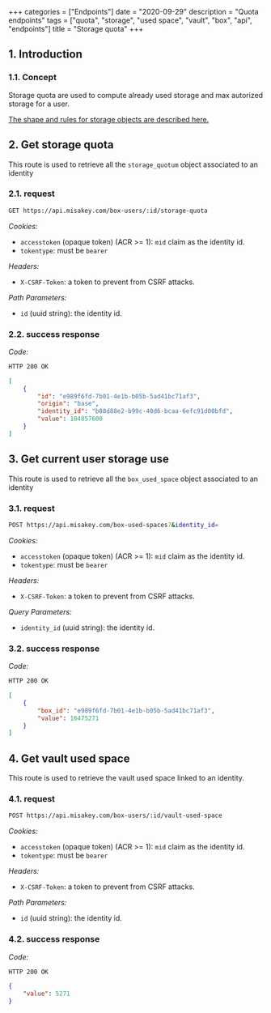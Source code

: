 +++
categories = ["Endpoints"]
date = "2020-09-29"
description = "Quota endpoints"
tags = ["quota", "storage", "used space", "vault", "box", "api", "endpoints"]
title = "Storage quota"
+++

## 1. Introduction

### 1.1. Concept

Storage quota are used to compute already used storage and max autorized storage for a user.

[The shape and rules for storage objects are described here.](/concepts/quota)

## 2. Get storage quota

This route is used to retrieve all the `storage_quotum` object associated to an identity

### 2.1. request

```bash
GET https://api.misakey.com/box-users/:id/storage-quota
```
_Cookies:_
- `accesstoken` (opaque token) (ACR >= 1): `mid` claim as the identity id.
- `tokentype`: must be `bearer`

_Headers:_
- `X-CSRF-Token`: a token to prevent from CSRF attacks.

_Path Parameters:_
- `id` (uuid string): the identity id.

### 2.2. success response

_Code:_

```bash
HTTP 200 OK
```

```json
[
    {
        "id": "e989f6fd-7b01-4e1b-b05b-5ad41bc71af3",
        "origin": "base",
        "identity_id": "b88d88e2-b99c-40d6-bcaa-6efc91d00bfd",
        "value": 104857600
    }
]
```

## 3. Get current user storage use

This route is used to retrieve all the `box_used_space` object associated to an identity

### 3.1. request

```bash
POST https://api.misakey.com/box-used-spaces?&identity_id=
```
_Cookies:_
- `accesstoken` (opaque token) (ACR >= 1): `mid` claim as the identity id.
- `tokentype`: must be `bearer`

_Headers:_
- `X-CSRF-Token`: a token to prevent from CSRF attacks.

_Query Parameters:_
- `identity_id` (uuid string): the identity id.

### 3.2. success response

_Code:_

```bash
HTTP 200 OK
```

```json
[
    {
        "box_id": "e989f6fd-7b01-4e1b-b05b-5ad41bc71af3",
        "value": 16475271
    }   
]
```

## 4. Get vault used space

This route is used to retrieve the vault used space linked to an identity.

### 4.1. request

```bash
POST https://api.misakey.com/box-users/:id/vault-used-space
```
_Cookies:_
- `accesstoken` (opaque token) (ACR >= 1): `mid` claim as the identity id.
- `tokentype`: must be `bearer`

_Headers:_
- `X-CSRF-Token`: a token to prevent from CSRF attacks.

_Path Parameters:_
- `id` (uuid string): the identity id.

### 4.2. success response

_Code:_

```bash
HTTP 200 OK
```

```json
{
    "value": 5271
}
```
